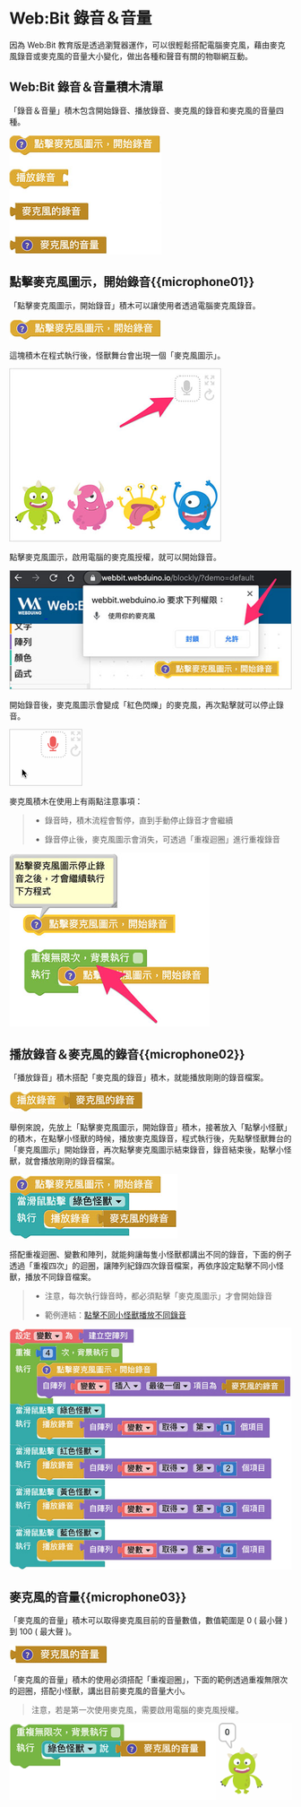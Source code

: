 # Web:Bit 錄音＆音量

因為 Web:Bit 教育版是透過瀏覽器運作，可以很輕鬆搭配電腦麥克風，藉由麥克風錄音或麥克風的音量大小變化，做出各種和聲音有關的物聯網互動。

## Web:Bit 錄音＆音量積木清單

「錄音＆音量」積木包含開始錄音、播放錄音、麥克風的錄音和麥克風的音量四種。

![Web:Bit 錄音＆音量](../../../../media/zh-tw/education/extension/microphone-01.jpg)

## 點擊麥克風圖示，開始錄音{{microphone01}}

「點擊麥克風圖示，開始錄音」積木可以讓使用者透過電腦麥克風錄音。

![Web:Bit 錄音＆音量](../../../../media/zh-tw/education/extension/microphone-02.jpg)

這塊積木在程式執行後，怪獸舞台會出現一個「麥克風圖示」。

![Web:Bit 錄音＆音量](../../../../media/zh-tw/education/extension/microphone-03.jpg)

點擊麥克風圖示，啟用電腦的麥克風授權，就可以開始錄音。

![Web:Bit 錄音＆音量](../../../../media/zh-tw/education/extension/microphone-04.jpg)

開始錄音後，麥克風圖示會變成「紅色閃爍」的麥克風，再次點擊就可以停止錄音。

![Web:Bit 錄音＆音量](../../../../media/zh-tw/education/extension/microphone-05.gif)

麥克風積木在使用上有兩點注意事項：

> - 錄音時，積木流程會暫停，直到手動停止錄音才會繼續
>
> - 錄音停止後，麥克風圖示會消失，可透過「重複迴圈」進行重複錄音

![Web:Bit 錄音＆音量](../../../../media/zh-tw/education/extension/microphone-06.jpg)

## 播放錄音＆麥克風的錄音{{microphone02}}

「播放錄音」積木搭配「麥克風的錄音」積木，就能播放剛剛的錄音檔案。

![Web:Bit 錄音＆音量](../../../../media/zh-tw/education/extension/microphone-07.jpg)

舉例來說，先放上「點擊麥克風圖示，開始錄音」積木，接著放入「點擊小怪獸」的積木，在點擊小怪獸的時候，播放麥克風錄音，程式執行後，先點擊怪獸舞台的「麥克風圖示」開始錄音，再次點擊麥克風圖示結束錄音，錄音結束後，點擊小怪獸，就會播放剛剛的錄音檔案。

![Web:Bit 錄音＆音量](../../../../media/zh-tw/education/extension/microphone-08.jpg)

搭配重複迴圈、變數和陣列，就能夠讓每隻小怪獸都講出不同的錄音，下面的例子透過「重複四次」的迴圈，讓陣列紀錄四次錄音檔案，再依序設定點擊不同小怪獸，播放不同錄音檔案。

> - 注意，每次執行錄音時，都必須點擊「麥克風圖示」才會開始錄音
>
> - 範例連結：[點擊不同小怪獸播放不同錄音](https://webbit.webduino.io/blockly/?demo=default#rybdKPnGJ5Mqk#_blank)

![Web:Bit 錄音＆音量](../../../../media/zh-tw/education/extension/microphone-09.jpg)

## 麥克風的音量{{microphone03}}

「麥克風的音量」積木可以取得麥克風目前的音量數值，數值範圍是 0 ( 最小聲 ) 到 100 ( 最大聲 )。

![Web:Bit 錄音＆音量](../../../../media/zh-tw/education/extension/microphone-10.jpg)

「麥克風的音量」積木的使用必須搭配「重複迴圈」，下面的範例透過重複無限次的迴圈，搭配小怪獸，講出目前麥克風的音量大小。

> 注意，若是第一次使用麥克風，需要啟用電腦的麥克風授權。

![Web:Bit 錄音＆音量](../../../../media/zh-tw/education/extension/microphone-11.gif)



